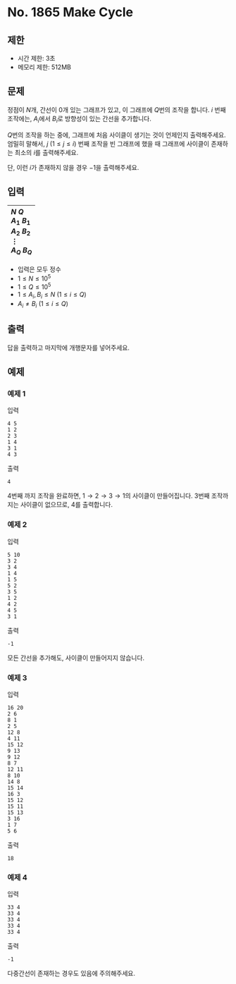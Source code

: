 # No. 1865 Make Cycle

## 제한

- 시간 제한: 3초
- 메모리 제한: 512MB

## 문제

정점이 $N$개, 간선이 $0$개 있는 그래프가 있고, 이 그래프에 $Q$번의 조작을 합니다. $i$ 번째 조작에는, $A_i$에서 $B_i$로 방향성이 있는 간선을 추가합니다.

$Q$번의 조작을 하는 중에, 그래프에 처음 사이클이 생기는 것이 언제인지 출력해주세요. 엄밀히 말해서, $j$ ($1 \le j \le i$) 번째 조작을 빈 그래프에 했을 때 그래프에 사이클이 존재하는 최소의 $i$를 출력해주세요.

단, 이런 $i$가 존재하지 않을 경우 $-1$을 출력해주세요.

## 입력

| $N$ $Q$<br>$A_1$ $B_1$<br>$A_2$ $B_2$<br>$\vdots$<br>$A_Q$ $B_Q$ |
| :---- |

- 입력은 모두 정수
- $1 \le N \le 10^5$
- $1 \le Q \le 10^5$
- $1 \le A_i, B_i \le N$ $(1 \le i \le Q)$
- $A_i \ne B_i$ $(1 \le i \le Q)$

## 출력

답을 출력하고 마지막에 개행문자를 넣어주세요.

## 예제

### 예제 1

입력

```
4 5
1 2
2 3
1 4
3 1
4 3
```

출력

```
4
```

$4$번째 까지 조작을 완료하면, $1\rightarrow 2\rightarrow 3\rightarrow 1$의 사이클이 만들어집니다. $3$번째 조작까지는 사이클이 없으므로, $4$를 출력합니다.

### 예제 2

입력

```
5 10
3 2
3 4
1 4
1 5
5 2
3 5
1 2
4 2
4 5
3 1
```

출력

```
-1
```

모든 간선을 추가해도, 사이클이 만들어지지 않습니다.

### 예제 3

입력

```
16 20
2 6
8 1
2 5
12 8
4 11
15 12
9 13
9 12
8 7
12 11
8 10
14 8
15 14
16 3
15 12
15 11
15 13
3 16
1 7
5 6
```

출력

```
18
```

### 예제 4

입력

```
33 4
33 4
33 4
33 4
33 4
```

출력

```
-1
```

다중간선이 존재하는 경우도 있음에 주의해주세요.
